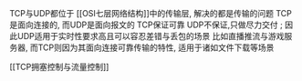 TCP与UDP都位于 [[OSI七层网络结构]]中的传输层, 解决的都是传输的问题
TCP是面向连接的, 而UDP是面向报文的
TCP保证可靠  UDP不保证,只做尽力交付 ; 因此UDP适用于实时性要求高且可以容忍差错与丢包的场景 比如直播推流与游戏服务器,  而TCP则因为其面向连接可靠传输的特性, 适用于诸如文件下载等场景

[[TCP拥塞控制与流量控制]]